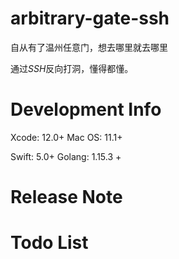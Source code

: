 # arbitrary-gate-ssh
自从有了温州任意门，想去哪里就去哪里

通过*SSH*反向打洞，懂得都懂。

# Development Info
Xcode: 12.0+
Mac OS: 11.1+

Swift: 5.0+
Golang: 1.15.3 +

# Release Note


# Todo List


